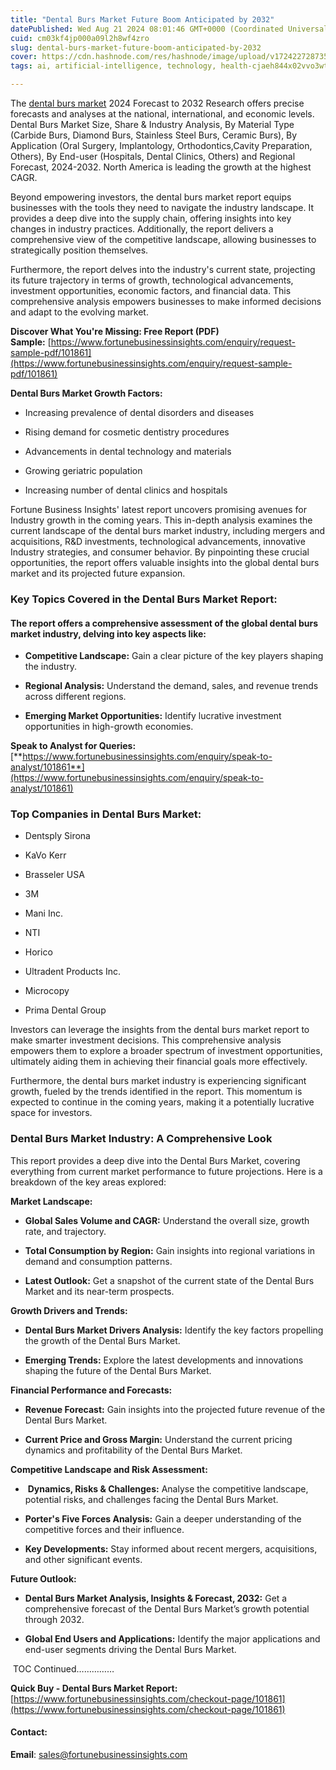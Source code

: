 ```yaml
---
title: "Dental Burs Market Future Boom Anticipated by 2032"
datePublished: Wed Aug 21 2024 08:01:46 GMT+0000 (Coordinated Universal Time)
cuid: cm03kf4jp000a09l2h8wf4zro
slug: dental-burs-market-future-boom-anticipated-by-2032
cover: https://cdn.hashnode.com/res/hashnode/image/upload/v1724227287352/376a4630-7d58-4935-a9ef-4a62d61763fd.png
tags: ai, artificial-intelligence, technology, health-cjaeh844x02vvo3wtj5r2s75q, healthcare

---
```


The [dental burs market](https://www.fortunebusinessinsights.com/industry-reports/dental-burs-market-101861) 2024 Forecast to 2032 Research offers precise forecasts and analyses at the national, international, and economic levels. Dental Burs Market Size, Share & Industry Analysis, By Material Type (Carbide Burs, Diamond Burs, Stainless Steel Burs, Ceramic Burs), By Application (Oral Surgery, Implantology, Orthodontics,Cavity Preparation, Others), By End-user (Hospitals, Dental Clinics, Others) and Regional Forecast, 2024-2032. North America is leading the growth at the highest CAGR.

Beyond empowering investors, the dental burs market report equips businesses with the tools they need to navigate the industry landscape. It provides a deep dive into the supply chain, offering insights into key changes in industry practices. Additionally, the report delivers a comprehensive view of the competitive landscape, allowing businesses to strategically position themselves.

Furthermore, the report delves into the industry's current state, projecting its future trajectory in terms of growth, technological advancements, investment opportunities, economic factors, and financial data. This comprehensive analysis empowers businesses to make informed decisions and adapt to the evolving market.

**Discover What You're Missing: Free Report (PDF) Sample:** [https://www.fortunebusinessinsights.com/enquiry/request-sample-pdf/101861](https://www.fortunebusinessinsights.com/enquiry/request-sample-pdf/101861)

**Dental Burs Market Growth Factors:**

* Increasing prevalence of dental disorders and diseases
    
* Rising demand for cosmetic dentistry procedures
    
* Advancements in dental technology and materials
    
* Growing geriatric population
    
* Increasing number of dental clinics and hospitals
    

Fortune Business Insights' latest report uncovers promising avenues for Industry growth in the coming years. This in-depth analysis examines the current landscape of the dental burs market industry, including mergers and acquisitions, R&D investments, technological advancements, innovative Industry strategies, and consumer behavior. By pinpointing these crucial opportunities, the report offers valuable insights into the global dental burs market and its projected future expansion.

### **Key Topics Covered in the Dental Burs Market Report:**

#### **The report offers a comprehensive assessment of the global dental burs market industry, delving into key aspects like:**

* **Competitive Landscape:** Gain a clear picture of the key players shaping the industry.
    
* **Regional Analysis:** Understand the demand, sales, and revenue trends across different regions.
    
* **Emerging Market Opportunities:** Identify lucrative investment opportunities in high-growth economies.
    

**Speak to Analyst for Queries:** [**https://www.fortunebusinessinsights.com/enquiry/speak-to-analyst/101861**](https://www.fortunebusinessinsights.com/enquiry/speak-to-analyst/101861)

### **Top Companies in Dental Burs Market:**

* Dentsply Sirona
    
* KaVo Kerr
    
* Brasseler USA
    
* 3M
    
* Mani Inc.
    
* NTI
    
* Horico
    
* Ultradent Products Inc.
    
* Microcopy
    
* Prima Dental Group
    

Investors can leverage the insights from the dental burs market report to make smarter investment decisions. This comprehensive analysis empowers them to explore a broader spectrum of investment opportunities, ultimately aiding them in achieving their financial goals more effectively.

Furthermore, the dental burs market industry is experiencing significant growth, fueled by the trends identified in the report. This momentum is expected to continue in the coming years, making it a potentially lucrative space for investors.

### Dental Burs Market Industry: A Comprehensive Look

This report provides a deep dive into the Dental Burs Market, covering everything from current market performance to future projections. Here is a breakdown of the key areas explored:

**Market Landscape:**

* **Global Sales Volume and CAGR:** Understand the overall size, growth rate, and trajectory.
    
* **Total Consumption by Region:** Gain insights into regional variations in demand and consumption patterns.
    
* **Latest Outlook:** Get a snapshot of the current state of the Dental Burs Market and its near-term prospects.
    

**Growth Drivers and Trends:**

* **Dental Burs Market Drivers Analysis:** Identify the key factors propelling the growth of the Dental Burs Market.
    
* **Emerging Trends:** Explore the latest developments and innovations shaping the future of the Dental Burs Market.
    

**Financial Performance and Forecasts:**

* **Revenue Forecast:** Gain insights into the projected future revenue of the Dental Burs Market.
    
* **Current Price and Gross Margin:** Understand the current pricing dynamics and profitability of the Dental Burs Market.
    

**Competitive Landscape and Risk Assessment:**

*  **Dynamics, Risks & Challenges:** Analyse the competitive landscape, potential risks, and challenges facing the Dental Burs Market.
    
* **Porter's Five Forces Analysis:** Gain a deeper understanding of the competitive forces and their influence.
    
* **Key Developments:** Stay informed about recent mergers, acquisitions, and other significant events.
    

**Future Outlook:**

* **Dental Burs Market Analysis, Insights & Forecast, 2032:** Get a comprehensive forecast of the Dental Burs Market’s growth potential through 2032.
    
* **Global End Users and Applications:** Identify the major applications and end-user segments driving the Dental Burs Market.
    

 TOC Continued……………

**Quick Buy - Dental Burs Market Report:** [https://www.fortunebusinessinsights.com/checkout-page/101861](https://www.fortunebusinessinsights.com/checkout-page/101861)

#### **Contact:**

**Email**: sales@fortunebusinessinsights.com